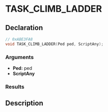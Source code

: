 # TASK_CLIMB_LADDER

## Declaration
```cpp
// 0xABE3FA8
void TASK_CLIMB_LADDER(Ped ped, ScriptAny);
```

### Arguments
- **Ped:** ped
- **ScriptAny**

### Results

## Description
